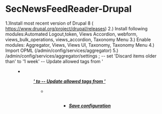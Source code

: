 # SecNewsFeedReader-Drupal
1.)Install most recent version of Drupal 8 ( https://www.drupal.org/project/drupal/releases) 
2.)  Install following modules:Automated Logout,token, Views Accordion, webform, views_bulk_operations, views_accordion, Taxonomy Menu
3.) Enable modules: Aggregator, Views, Views UI, Taxonomy, Taxonomy Menu
4.) Import OPML (/admin/config/services/aggregator)
5.) /admin/config/services/aggregator/settings ; 
-- set 'Discard items older than' to '1 week'
-- Update allowed tags from '<a> <b> <br> <dd> <dl> <dt> <em> <i> <li> <ol> <p> <strong> <u> <ul>' 
  to 
-- Update allowed tags from '<a> <b> <br> <dd> <dl> <dt> <em> <i> <li> <ol> <p> <strong> <u> <ul><img>
  - Save configuration

